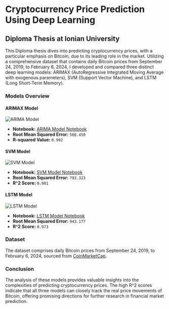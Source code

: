 # Cryptocurrency Price Prediction Using Deep Learning
## Diploma Thesis at Ionian University

This Diploma thesis dives into predicting cryptocurrency prices, with a particular emphasis on Bitcoin, due to its leading role in the market. Utilizing a comprehensive dataset that contains daily Bitcoin prices from September 24, 2019, to February 6, 2024, I developed and compared three distinct deep learning models: ARIMAX (AutoRegressive Integrated Moving Average with exogenous parameters), SVM (Support Vector Machine), and LSTM (Long Short-Term Memory).

### Models Overview

#### ARIMAX Model
![ARIMA Model](https://github.com/iliastzanis/DiplomaThesis-IonianUniversity/blob/main/images/arimax.jpg)

- **Notebook:** [ARIMA Model Notebook](https://github.com/iliastzanis/DiplomaThesis-IonianUniversity/blob/main/models/arimaX.ipynb)
- **Root Mean Squared Error:** `508.450`
- **R-squared Value:** `0.992`

#### SVM Model
![SVM Model](https://github.com/iliastzanis/DiplomaThesis-IonianUniversity/blob/main/images/svm.jpg)

- **Notebook:** [SVM Model Notebook](https://github.com/iliastzanis/DiplomaThesis-IonianUniversity/blob/main/models/svm.ipynb)
- **Root Mean Squared Error:** `793.323`
- **R^2 Score:** `0.981`

#### LSTM Model
![LSTM Model](https://github.com/iliastzanis/DiplomaThesis-IonianUniversity/blob/main/images/lstm.jpg)

- **Notebook:** [LSTM Model Notebook](https://github.com/iliastzanis/DiplomaThesis-IonianUniversity/blob/main/models/lstm.ipynb)
- **Root Mean Squared Error:** `943.177`
- **R^2 Score:** `0.973`

### Dataset
The dataset comprises daily Bitcoin prices from September 24, 2019, to February 6, 2024, sourced from [CoinMarketCap](https://coinmarketcap.com/).

### Conclusion
The analysis of these models provides valuable insights into the complexities of predicting cryptocurrency prices. The high R^2 scores indicate that all three models can closely track the real price movements of Bitcoin, offering promising directions for further research in financial market prediction.
